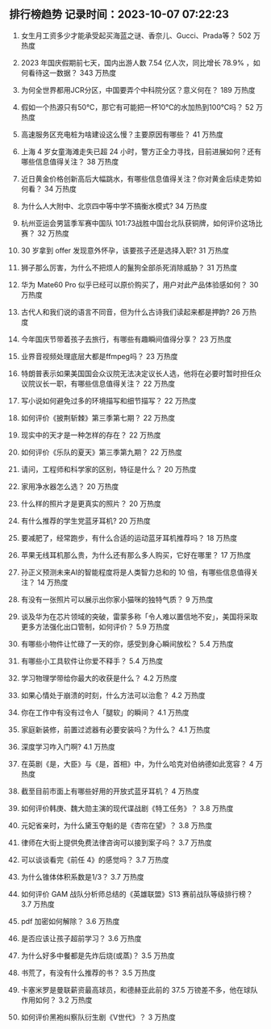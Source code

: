 
## 排行榜趋势 记录时间：2023-10-07 07:22:23
  
  1. 女生月工资多少才能承受起买海蓝之谜、香奈儿、Gucci、Prada等？ 502 万热度
    
  2. 2023 年国庆假期前七天，国内出游人数 7.54 亿人次，同比增长 78.9% ，如何看待这一数据？ 343 万热度
    
  3. 为何全世界都用JCR分区，中国要弄个中科院分区？意义何在？ 189 万热度
    
  4. 假如一个热源只有50℃，那它有可能把一杯10℃的水加热到100℃吗？ 52 万热度
    
  5. 高速服务区充电桩为啥建设这么慢？主要原因有哪些？ 41 万热度
    
  6. 上海 4 岁女童海滩走失已超 24 小时，警方正全力寻找，目前进展如何？还有哪些信息值得关注？ 38 万热度
    
  7. 近日黄金价格创新高后大幅跳水，有哪些信息值得关注？你对黄金后续走势如何看？ 34 万热度
    
  8. 为什么人大附中、北京四中等中学不搞衡水模式? 34 万热度
    
  9. 杭州亚运会男篮季军赛中国队 101:73战胜中国台北队获铜牌，如何评价这场比赛？ 32 万热度
    
  10. 30 岁拿到 offer 发现意外怀孕，该要孩子还是选择入职? 31 万热度
    
  11. 狮子那么厉害，为什么不把烦人的鬣狗全部杀死消除威胁？ 31 万热度
    
  12. 华为 Mate60 Pro 似乎已经可以原价购买了，用户对此产品体验感如何？ 30 万热度
    
  13. 古代人和我们说的语言不同音，但为什么古诗我们读起来都是押韵? 26 万热度
    
  14. 今年国庆节带着孩子去旅行，有哪些有趣瞬间值得分享？ 23 万热度
    
  15. 业界音视频处理底层大都是ffmpeg吗？ 23 万热度
    
  16. 特朗普表示如果美国国会众议院无法决定议长人选，他将在必要时暂时担任众议院议长一职，有哪些信息值得关注？ 22 万热度
    
  17. 写小说如何避免过多的环境描写和细节描写？ 22 万热度
    
  18. 如何评价《披荆斩棘》第三季第七期？ 22 万热度
    
  19. 现实中的天才是一种怎样的存在？ 22 万热度
    
  20. 如何评价《乐队的夏天》第三季第九期？ 22 万热度
    
  21. 请问，工程师和科学家的区别，特征是什么？ 20 万热度
    
  22. 家用净水器怎么选？ 20 万热度
    
  23. 什么样的照片才是更真实的照片？ 20 万热度
    
  24. 有什么推荐的学生党蓝牙耳机? 20 万热度
    
  25. 要减肥了，经常跑步，有什么合适的运动蓝牙耳机推荐吗？ 18 万热度
    
  26. 苹果无线耳机那么贵，为什么还有那么多人购买，它好在哪里？ 17 万热度
    
  27. 孙正义预测未来AI的智能程度将是人类智力总和的 10 倍，有哪些信息值得关注？ 14 万热度
    
  28. 有没有一张照片可以展示出你家小猫咪的独特气质？ 9 万热度
    
  29. 谈及华为在芯片领域的突破，雷蒙多称「令人难以置信地不安」，美国将采取更多方法强化出口管制，如何评价？ 5.9 万热度
    
  30. 有哪些小物件让忙碌了一天的你，感受到身心瞬间放松？ 5.4 万热度
    
  31. 有哪些小工具软件让你爱不释手？ 5.4 万热度
    
  32. 学习物理学带给你最大的收获是什么？ 4.2 万热度
    
  33. 如果心情处于崩溃的时刻，什么方法可以治愈？ 4.2 万热度
    
  34. 你在工作中有没有过令人「腿软」的瞬间？ 4.1 万热度
    
  35. 家庭新装修，前置过滤器有必要安装吗？为什么？ 4.1 万热度
    
  36. 深度学习咋入门啊? 4.1 万热度
    
  37. 在英剧《是，大臣》与《是，首相》中，为什么哈克对伯纳德如此宽容？ 4 万热度
    
  38. 截至目前市面上有哪些好用的开放式蓝牙耳机？ 4 万热度
    
  39. 如何评价韩庚、魏大勋主演的现代谍战剧《特工任务》？ 3.8 万热度
    
  40. 元妃省亲时，为什么黛玉夺魁的是《杏帘在望》？ 3.8 万热度
    
  41. 律师在大街上提供免费法律咨询可以接到案子吗？ 3.7 万热度
    
  42. 可以谈谈看完《前任 4》的感觉吗？ 3.7 万热度
    
  43. 为什么锥体体积系数是1/3？ 3.7 万热度
    
  44. 如何评价 GAM 战队分析师总结的《英雄联盟》S13 赛前战队等级排行榜？ 3.7 万热度
    
  45. pdf 加密如何解除？ 3.6 万热度
    
  46. 是否应该让孩子超前学习？ 3.6 万热度
    
  47. 为什么好多中餐都是先炸后烧(或蒸)？ 3.5 万热度
    
  48. 书荒了，有没有什么推荐的书？ 3.5 万热度
    
  49. 卡塞米罗是曼联薪资最高球员，和德赫亚此前的 37.5 万镑差不多，他在球队作用如何？ 3.2 万热度
    
  50. 如何评价黑袍纠察队衍生剧《V世代》？ 3 万热度
    